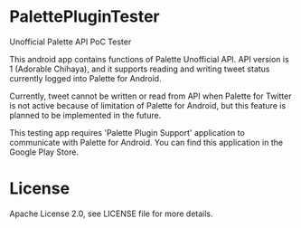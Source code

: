# PalettePluginTester
Unofficial Palette API PoC Tester

This android app contains functions of Palette Unofficial API.
API version is 1 (Adorable Chihaya), and it supports reading and writing tweet status currently logged into Palette for Android.

Currently, tweet cannot be written or read from API when Palette for Twitter is not active because of limitation of Palette for Android, but this feature is planned to be implemented in the future.

This testing app requires 'Palette Plugin Support' application to communicate with Palette for Android. You can find this application in the Google Play Store.

# License
Apache License 2.0, see LICENSE file for more details.

